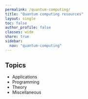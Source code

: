 ```yaml
---
permalink: /quantum-computing/
title: "Quantum computing resources"
layout: single
toc: false
author_profile: false
classes: wide
share: true
sidebar:
  nav: "quantum-computing"
---
```


## Topics

- Applications
- Programming
- Theory
- Miscellaneous